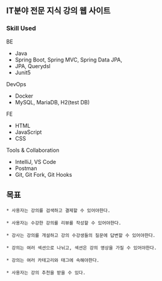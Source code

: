 ## IT분야 전문 지식 강의 웹 사이트

### Skill Used
BE 
- Java
- Spring Boot, Spring MVC, Spring Data JPA,
- JPA, Querydsl
- Junit5

DevOps
- Docker
- MySQL, MariaDB, H2(test DB)

FE 
- HTML
- JavaScript
- CSS

Tools & Collaboration
- IntelliJ, VS Code
- Postman
- Git, Git Fork, Git Hooks

## 목표
<div class="snippet-clipboard-content notranslate position-relative overflow-auto"><pre class="notranslate">
<code>* 사용자는 강의를 검색하고 결제할 수 있어야한다. </code><br>
<code>* 사용자는 수강한 강의를 리뷰를 작성할 수 있어야한다.</code><br>
<code>* 강사는 강의를 개설하고 강의 수강생들의 질문에 답변할 수 있어야한다.</code><br>
<code>* 강의는 여러 섹션으로 나뉘고, 섹션은 강의 영상을 가질 수 있어야한다. </code><br>
<code>* 강의는 여러 카테고리와 태그에 속해야한다.</code><br>
<code>* 사용자는 강의 추천을 받을 수 있다.</code><br>
</pre><div class="zeroclipboard-container position-absolute right-0 top-0">
    <clipboard-copy aria-label="Copy" class="ClipboardButton btn js-clipboard-copy m-2 p-0 tooltipped-no-delay" data-copy-feedback="Copied!" data-tooltip-direction="w" value="* 여기 " tabindex="0" role="button" style="display: none;">
      <svg aria-hidden="true" height="16" viewBox="0 0 16 16" version="1.1" width="16" data-view-component="true" class="octicon octicon-copy js-clipboard-copy-icon m-2">

## ERD 초안

<img width="1017" alt="erd초안" src="https://user-images.githubusercontent.com/91714677/235320581-6d0ec9e0-f53f-48a3-8bff-a606ba9cccab.png">
